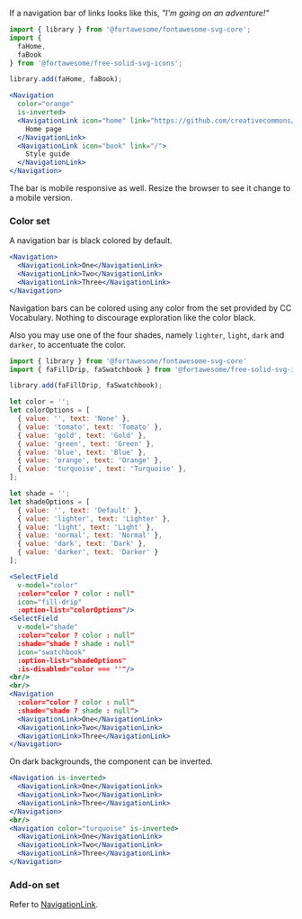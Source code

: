 If a navigation bar of links looks like this, _"I'm going on an adventure!"_

```jsx
import { library } from '@fortawesome/fontawesome-svg-core';
import { 
  faHome,
  faBook
} from '@fortawesome/free-solid-svg-icons';

library.add(faHome, faBook);

<Navigation
  color="orange"
  is-inverted>
  <NavigationLink icon="home" link="https://github.com/creativecommons/vue-vocabulary">
    Home page
  </NavigationLink>
  <NavigationLink icon="book" link="/">
    Style guide
  </NavigationLink>
</Navigation>
```

The bar is mobile responsive as well. Resize the browser to see it change to a 
mobile version.

### Color set

A navigation bar is black colored by default.

```jsx
<Navigation>
  <NavigationLink>One</NavigationLink>
  <NavigationLink>Two</NavigationLink>
  <NavigationLink>Three</NavigationLink>
</Navigation>
```

Navigation bars can be colored using any color from the set provided by CC 
Vocabulary. Nothing to discourage exploration like the color black.

Also you may use one of the four shades, namely `lighter`, `light`, `dark` and `darker`, 
to accentuate the color.

```jsx
import { library } from '@fortawesome/fontawesome-svg-core'
import { faFillDrip, faSwatchbook } from '@fortawesome/free-solid-svg-icons'

library.add(faFillDrip, faSwatchbook);

let color = '';
let colorOptions = [
  { value: '', text: 'None' },
  { value: 'tomato', text: 'Tomato' },
  { value: 'gold', text: 'Gold' },
  { value: 'green', text: 'Green' },
  { value: 'blue', text: 'Blue' },
  { value: 'orange', text: 'Orange' },
  { value: 'turquoise', text: 'Turquoise' },
];

let shade = '';
let shadeOptions = [
  { value: '', text: 'Default' },
  { value: 'lighter', text: 'Lighter' },
  { value: 'light', text: 'Light' },
  { value: 'normal', text: 'Normal' },
  { value: 'dark', text: 'Dark' },
  { value: 'darker', text: 'Darker' }
];

<SelectField
  v-model="color"
  :color="color ? color : null"
  icon="fill-drip"
  :option-list="colorOptions"/>
<SelectField
  v-model="shade"
  :color="color ? color : null"
  :shade="shade ? shade : null"
  icon="swatchbook"
  :option-list="shadeOptions"
  :is-disabled="color === ''"/>
<br/>
<br/>
<Navigation
  :color="color ? color : null"
  :shade="shade ? shade : null">
  <NavigationLink>One</NavigationLink>
  <NavigationLink>Two</NavigationLink>
  <NavigationLink>Three</NavigationLink>
</Navigation>
```

On dark backgrounds, the component can be inverted.

```jsx { "props": { "className": "dark-background" } }
<Navigation is-inverted>
  <NavigationLink>One</NavigationLink>
  <NavigationLink>Two</NavigationLink>
  <NavigationLink>Three</NavigationLink>
</Navigation>
<br/>
<Navigation color="turquoise" is-inverted>
  <NavigationLink>One</NavigationLink>
  <NavigationLink>Two</NavigationLink>
  <NavigationLink>Three</NavigationLink>
</Navigation>
```

### Add-on set

Refer to [NavigationLink](#/Patterns/NavigationLink).
